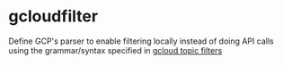 # gcloudfilter
Define GCP's parser to enable filtering locally instead of doing API calls using the grammar/syntax specified in [gcloud topic filters](https://cloud.google.com/sdk/gcloud/reference/topic/filters)
